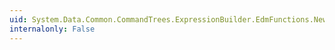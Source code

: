 ```yaml
---
uid: System.Data.Common.CommandTrees.ExpressionBuilder.EdmFunctions.NewGuid
internalonly: False
---
```

